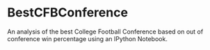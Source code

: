 # BestCFBConference
An analysis of the best College Football Conference based on out of conference win percentage using an IPython Notebook.
